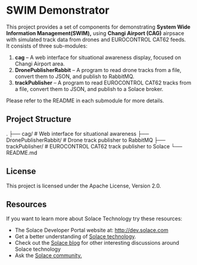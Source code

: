 # SWIM Demonstrator



This project provides a set of components for demonstrating **System Wide Information Management(SWIM),** using **Changi Airport (CAG)** airpsace with simulated track data from drones and EUROCONTROL CAT62 feeds.  
It consists of three sub-modules:

1. **cag** – A web interface for situational awareness display, focused on Changi Airport area.
2. **DronePublisherRabbit** – A program to read drone tracks from a file, convert them to JSON, and publish to RabbitMQ.
3. **trackPublisher** – A program to read EUROCONTROL CAT62 tracks from a file, convert them to JSON, and publish to a Solace broker.



Please refer to the README in each submodule for more details.

## 

## Project Structure

.
├── cag/ # Web interface for situational awareness
├── DronePublisherRabbit/ # Drone track publisher to RabbitMQ
├── trackPublisher/ # EUROCONTROL CAT62 track publisher to Solace
└── README.md

## 

## License

This project is licensed under the Apache License, Version 2.0.



## Resources

If you want to learn more about Solace Technology try these resources:

* The Solace Developer Portal website at: http://dev.solace.com
* Get a better understanding of [Solace technology](http://dev.solace.com/tech/).
* Check out the [Solace blog](http://dev.solace.com/blog/) for other interesting discussions around Solace technology
* Ask the [Solace community.](http://dev.solace.com/community/)
